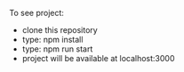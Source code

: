To see project:
- clone this repository
- type: npm install
- type: npm run start
- project will be available at localhost:3000
